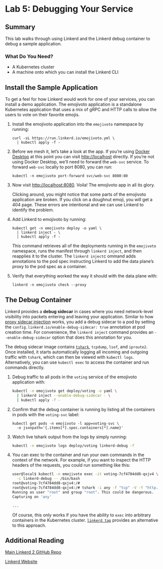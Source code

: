 # Lab 5: Debugging Your Service

## Summary
This lab walks through using Linkerd and the Linkerd debug container to debug a sample application. 

### What Do You Need? ###
* A Kubernetes cluster 
* A machine onto which you can install the Linkerd CLI


## Install the Sample Application 

To get a feel for how Linkerd would work for one of your services, you can install a demo application. The emojivoto application is a standalone Kubernetes application that uses a mix of gRPC and HTTP calls to allow the users to vote on their favorite emojis.

1. Install the emojivoto application into the `emojivoto` namespace by running:

   ```
   curl -sL https://run.linkerd.io/emojivoto.yml \
     | kubectl apply -f -
   ```

2. Before we mesh it, let’s take a look at the app. If you’re using [Docker Desktop](https://www.docker.com/products/docker-desktop) at this point you can visit [http://localhost](http://localhost/) directly. If you’re not using Docker Desktop, we’ll need to forward the `web-svc` service. To forward `web-svc` locally to port 8080, you can run:

   ```
   kubectl -n emojivoto port-forward svc/web-svc 8080:80
   ```

3. Now visit [http://localhost:8080](http://localhost:8080/). Voila! The emojivoto app in all its glory.

   Clicking around, you might notice that some parts of the emojivoto application are broken. If you click on a doughnut emoji, you will get a 404 page. These errors are intentional and we can use Linkerd to identify the problem. 

4. Add Linkerd to emojivoto by running:

   ```
   kubectl get -n emojivoto deploy -o yaml \
     | linkerd inject - \
     | kubectl apply -f -
   ```

   This command retrieves all of the deployments running in the `emojivoto` namespace, runs the manifest through `linkerd inject`, and then reapplies it to the cluster. The `linkerd inject`c ommand adds annotations to the pod spec instructing Linkerd to add the data plane’s proxy to the pod spec as a container.

5. Verify that everything worked the way it should with the data plane with:

   ```
   linkerd -n emojivoto check --proxy
   ```



## The Debug Container

Linkerd provides a **debug sidecar** in cases where you need network-level visibility into packets entering and leaving your application. Similar to how [proxy sidecar injection](https://linkerd.io/2/features/proxy-injection/) works, you add a debug sidecar to a pod by setting the `config.linkerd.io/enable-debug-sidecar: true` annotation at pod creation time. For convenience, the `linkerd inject` command provides an `--enable-debug-sidecar` option that does this annotation for you.

The debug sidecar image contains [`tshark`](https://www.wireshark.org/docs/man-pages/tshark.html), `tcpdump`, `lsof`, and `iproute2`. Once installed, it starts automatically logging all incoming and outgoing traffic with `tshark`, which can then be viewed with `kubectl logs`. Alternatively, you can use `kubectl exec` to access the container and run commands directly.

1. Debug traffic to all pods in the `voting` service of the emojivoto application with: 

   ```bash
   kubectl -n emojivoto get deploy/voting -o yaml \
     | linkerd inject --enable-debug-sidecar - \
     | kubectl apply -f -
   ```

2. Confirm that the debug container is running by listing all the containers in pods with the `voting-svc` label:

   ```
   kubectl get pods -n emojivoto -l app=voting-svc \
     -o jsonpath='{.items[*].spec.containers[*].name}'
   
   ```

3. Watch live tshark output from the logs by simply running:

   ```bash
   kubectl -n emojivoto logs deploy/voting linkerd-debug -f
   ```

4. You can exec to the container and run your own commands in the context of the network. For example, if you want to inspect the HTTP headers of the requests, you could run something like this:

   ```bash
   user@local$ kubectl -n emojivoto exec -it voting-7cf4784dd8-qxjv4 \
     -c linkerd-debug -- /bin/bash
   root@voting-7cf4784dd8-qxjv4:/#
   root@voting-7cf4784dd8-qxjv4:/# tshark -i any -f "tcp" -V -Y "http.request"
   Running as user "root" and group "root". This could be dangerous.
   Capturing on 'any'
   
   ...
   ```

   Of course, this only works if you have the ability to `exec` into arbitrary containers in the Kubernetes cluster. [`linkerd tap`](https://linkerd.io/2/reference/cli/tap/) provides an alternative to this approach.


## Additional Reading 

[Main Linkerd 2 GitHub Repo](https://github.com/linkerd/linkerd2)

[Linkerd Website](https://github.com/linkerd/website)
